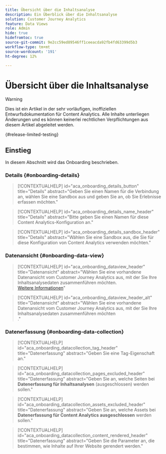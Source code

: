 ```yaml
---
title: Übersicht über die Inhaltsanalyse
description: Ein Überblick über die Inhaltsanalyse
solution: Customer Journey Analytics
feature: Data Views
role: Admin
hide: true
hidefromtoc: true
source-git-commit: 9e2cc59ed89546ff1ceeacda92fb4fd63399d5b3
workflow-type: tm+mt
source-wordcount: '191'
ht-degree: 12%

---
```


# Übersicht über die Inhaltsanalyse

<!-- 
This is a placeholder article for upcoming Content Analytics documentation. Currently used to set up contextual help entries for developer working on onboarding UI and workspace UI 
-->

>[!WARNING]
>
>Dies ist ein Artikel in der sehr vorläufigen, inoffiziellen Entwurfsdokumentation für Content Analytics. Alle Inhalte unterliegen Änderungen und es können keinerlei rechtlichen Verpflichtungen aus diesem Artikel abgeleitet werden.
>

{#release-limited-testing}


## Einstieg

In diesem Abschnitt wird das Onboarding beschrieben.

### Details {#onboarding-details}

<!-- markdownlint-disable MD034 -->

>[!CONTEXTUALHELP]
>id="aca_onboarding_details_button"
>title="Details"
>abstract="Geben Sie einen Namen für die Verbindung an, wählen Sie eine Sandbox aus und geben Sie an, ob Sie Erlebnisse erfassen möchten."

>[!CONTEXTUALHELP]
>id="aca_onboarding_details_name_header"
>title="Details"
>abstract="Bitte geben Sie einen Namen für diese Content Analytics-Konfiguration an."

>[!CONTEXTUALHELP]
>id="aca_onboarding_details_sandbox_header"
>title="Details"
>abstract="Wählen Sie eine Sandbox aus, die Sie für diese Konfiguration von Content Analytics verwenden möchten."

<!-- markdownlint-enable MD034 -->


### Datenansicht {#onboarding-data-view}

<!-- markdownlint-disable MD034 -->

>[!CONTEXTUALHELP]
>id="aca_onboarding_dataview_header"
>title="Datenansicht"
>abstract="Wählen Sie eine vorhandene Datenansicht vom Customer Journey Analytics aus, mit der Sie Ihre Inhaltsanalysedaten zusammenführen möchten.<br/>[Weitere Informationen](/help/data-views/data-views.md)"

>[!CONTEXTUALHELP]
>id="aca_onboarding_dataview_header_alt"
>title="Datenansicht"
>abstract="Wählen Sie eine vorhandene Datenansicht vom Customer Journey Analytics aus, mit der Sie Ihre Inhaltsanalysedaten zusammenführen möchten<br/>."

<!-- markdownlint-enable MD034 -->


### Datenerfassung {#onboarding-data-collection}

<!-- markdownlint-disable MD034 -->

>[!CONTEXTUALHELP]
>id="aca_onboarding_datacollection_tag_header"
>title="Datenerfassung"
>abstract="Geben Sie eine Tag-Eigenschaft an."

>[!CONTEXTUALHELP]
>id="aca_onboarding_datacollection_pages_excluded_header"
>title="Datenerfassung"
>abstract="Geben Sie an, welche Seiten bei **Datenerfassung für Inhaltsanalysen** (ausgeschlossen) werden sollen."

>[!CONTEXTUALHELP]
>id="aca_onboarding_datacollection_assets_excluded_header"
>title="Datenerfassung"
>abstract="Geben Sie an, welche Assets bei **Datenerfassung für Content Analytics ausgeschlossen** werden sollen."

>[!CONTEXTUALHELP]
>id="aca_onboarding_datacollection_content_rendered_header"
>title="Datenerfassung"
>abstract="Geben Sie die Parameter an, die bestimmen, wie Inhalte auf Ihrer Website gerendert werden."

<!-- markdownlint-enable MD034 -->


